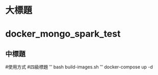 大標題
=========================
# docker_mongo_spark_test
中標題
-----------------------
#使用方式
#四級標題
‵‵‵
bash build-images.sh
‵‵‵
docker-compose up -d
